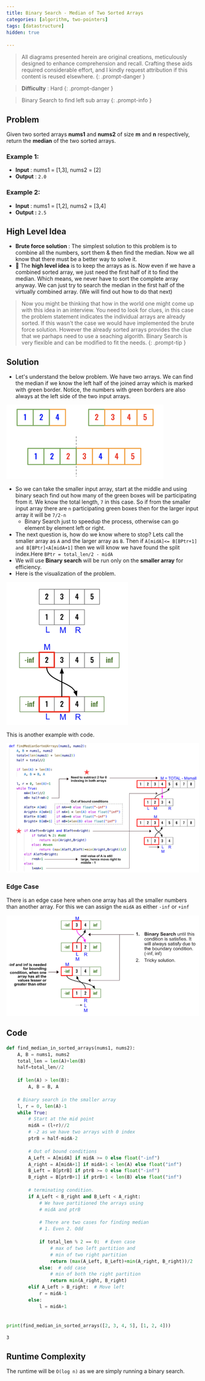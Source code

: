 ```yaml
---
title: Binary Search - Median of Two Sorted Arrays
categories: [algorithm, two-pointers]
tags: [datastructure]
hidden: true

---
```


> All diagrams presented herein are original creations, meticulously designed to enhance comprehension and recall. Crafting these aids required considerable effort, and I kindly request attribution if this content is reused elsewhere.
{: .prompt-danger }

> **Difficulty** :  Hard
{: .prompt-danger }

> Binary Search to find left sub array
{: .prompt-info }


## Problem

Given two sorted arrays **nums1** and **nums2** of size **m** and **n** respectively, return the **median** of the two sorted arrays.

### Example 1:

- **Input** :  nums1 = [1,3], nums2 = [2]    	
- **Output** : `2.0`

### Example 2:

- **Input** : nums1 = [1,2], nums2 = [3,4]
- **Output :**  `2.5`

## High Level Idea

- **Brute force solution** : The simplest solution to this problem is to combine all the numbers, sort them & then find the median. Now we all know that there must be a better way to solve it. 
- :high_brightness: The **high level idea** is to keep the arrays as is. Now even if we have a combined sorted array, we just need the first half of it to find the median. Which means, we never have to sort the complete array anyway. We can just try to search the median in the first half of the virtually combined array. (We will find out how to do that next) 

> Now you might be thinking that how in the world one might come up with this idea in an interview. You need to look for clues, in this case the problem statement indicates the individual arrays are already sorted. If this wasn't the case we would have implemented the brute force solution. However the already sorted arrays provides the clue that we parhaps need to use a seaching algorith. Binary Search is very flexible and can be modified to fit the needs. 
{: .prompt-tip }

## Solution

- Let's understand the below problem. We have two arrays. We can find the median if we know the left half of the joined array which is marked with green border. Notice, the numbers with green borders are also always at the left side of the two input arrays.  

<img src="../assets/img/image-20240404003203975.png" alt="image-20240404003203975" style="zoom:40%;" />

- So we can take the smaller input array, start at the middle and using binary seach find out how many of the green boxes will be participating from it. We know the total length, `7` in this case. So if from the smaller input array there are `n` participating green boxes then for the larger input array it will be `7/2-n`
  - Binary Search just to speedup the process, otherwise can go element by element left or right.
- The next question is, how do we know where to stop? Lets call the smaller array as `A` and the larger array as `B`. Then if `A[midA]<= B[BPtr+1] and B[BPtr]<A[midA+1]` then we will know we have found the split index.Here `BPtr = total_len/2 - midA`
- We will use **Binary search** will be run only on the **smaller array** for efficiency.
- Here is the visualization of the problem.

<img src="../assets/img/image-20240403214658620.png" alt="image-20240403214658620" style="zoom:50%;" />

This is another example with code.

![image-20240403214927064](../assets/img/image-20240403214927064.jpg)

### Edge Case

There is an edge case here when one array has all the smaller numbers than another array. For this we can assign the `midA` as either `-inf` or `+inf` 

![image-20240403214500810](../assets/img/image-20240403214500810.jpg)

## Code

```python
def find_median_in_sorted_arrays(nums1, nums2):
    A, B = nums1, nums2
    total_len = len(A)+len(B)
    half=total_len//2
    
    if len(A) > len(B):
        A, B = B, A

    # Binary search in the smaller array
    l, r = 0, len(A)-1
    while True:
        # Start at the mid point
        midA = (l+r)//2
        # -2 as we have two arrays with 0 index
        ptrB = half-midA-2

        # Out of bound conditions
        A_Left = A[midA] if midA >= 0 else float("-inf")
        A_right = A[midA+1] if midA+1 < len(A) else float("inf")
        B_Left = B[ptrB] if ptrB >= 0 else float("-inf")
        B_right = B[ptrB+1] if ptrB+1 < len(B) else float("inf")

        # terminating condition.
        if A_Left < B_right and B_Left < A_right:
            # We have partitioned the arrays using
            # midA and ptrB

            # There are two cases for finding median
            # 1. Even 2. Odd

            if total_len % 2 == 0:  # Even case
                # max of two left partition and 
                # min of two right partition
                return (max(A_Left, B_Left)+min(A_right, B_right))/2
            else:  # odd case
                # min of both the right partition
                return min(A_right, B_right)
        elif A_Left > B_right:  # Move left
            r = midA-1
        else:
            l = midA+1


print(find_median_in_sorted_arrays([2, 3, 4, 5], [1, 2, 4]))
```

```
3
```

## Runtime Complexity

The runtime will be `O(log n)` as we are simply running a binary search.
